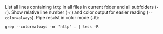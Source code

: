 List all lines containing `http` in all files in current folder and all subfolders (`-r`). Show relative line number (`-n`) and color output for easier reading (`--color=always`). Pipe resulst in color mode (`-R`):

```
grep --color=always -nr "http" . | less -R
```
